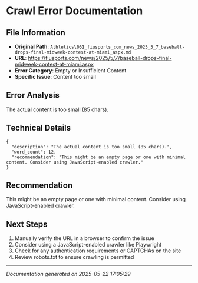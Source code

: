 # Crawl Error Documentation

## File Information
- **Original Path**: `Athletics\061_fiusports_com_news_2025_5_7_baseball-drops-final-midweek-contest-at-miami_aspx.md`
- **URL**: https://fiusports.com/news/2025/5/7/baseball-drops-final-midweek-contest-at-miami.aspx
- **Error Category**: Empty or Insufficient Content
- **Specific Issue**: Content too small

## Error Analysis
The actual content is too small (85 chars).

## Technical Details
```
{
  "description": "The actual content is too small (85 chars).",
  "word_count": 12,
  "recommendation": "This might be an empty page or one with minimal content. Consider using JavaScript-enabled crawler."
}
```

## Recommendation
This might be an empty page or one with minimal content. Consider using JavaScript-enabled crawler.

## Next Steps
1. Manually verify the URL in a browser to confirm the issue
2. Consider using a JavaScript-enabled crawler like Playwright
3. Check for any authentication requirements or CAPTCHAs on the site
4. Review robots.txt to ensure crawling is permitted

---
*Documentation generated on 2025-05-22 17:05:29*
